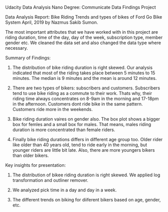 Udacity Data Analysis Nano Degree: Communicate Data Findings Project

Data Analysis Report: Bike Riding Trends and types of bikes of Ford Go Bike System April, 2019 by Nazmus Sakib Sumon.

The most important attributes that we have worked with in this project are riding duration, time of the day, day of the week, subscription type, member gender etc. We cleaned the data set and also changed the data type where necessary.

Summary of Findings:

1. The distribution of bike riding duration is right skewed. Our analysis indicated that most of the riding takes place between 5 minutes to 15 minutes. The median is 9 minutes and the mean is around 12 minutes.

2. There are two types of bikers: subscribers and customers. Subscribers tend to use bike riding as a commute to their work. Thats why, their riding time always concentrates on 8-9am in the morning and 17-18pm in the afternoon. Customers dont ride bike in the same pattern. Customers ride more in the weekends.

3. Bike riding duration vaires on gender also. The box plot shows a bigger box for femles and a small box for males. That means, males riding duration is more concentrated than female riders.

4. Finally bike riding durations differs in different age group too. Older rider like older than 40 years old, tend to ride early in the morning, but younger riders are little bit late. Also, there are more youngers bikers than older bikers.

Key insights for presentation:

1. The distribution of bikee riding duration is right skewed. We applied log transformation and outliner remover.

2. We analyzed pick time in a day and day in a week.

3. The different trends on biking for diiferent bikers based on age, gender, etc.
